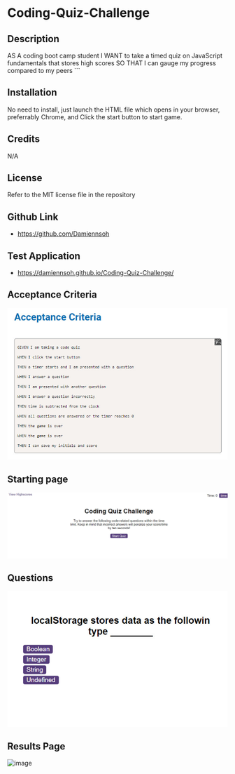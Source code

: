 # Coding-Quiz-Challenge
## Description
AS A coding boot camp student I WANT to take a timed quiz on JavaScript fundamentals that stores high scores SO THAT I can gauge my progress compared to my peers ```
## Installation
No need to install, just launch the HTML file which opens in your browser, preferrably Chrome, and Click the start button to start game.

## Credits
N/A

## License
Refer to the MIT license file in the repository

## Github Link
* https://github.com/Damiennsoh

## Test Application
* https://damiennsoh.github.io/Coding-Quiz-Challenge/

## Acceptance Criteria
![image](https://github.com/Damiennsoh/Coding-Quiz-Challenge/blob/main/assets/img/code-quiz_challenge.jpg)

## Starting page
![image](https://github.com/Damiennsoh/Coding-Quiz-Challenge/blob/main/assets/img/codequiz1.jpg)

## Questions
![image](https://github.com/Damiennsoh/Coding-Quiz-Challenge/blob/main/assets/img/codequiz2.jpg)

## Results Page
![image]()
